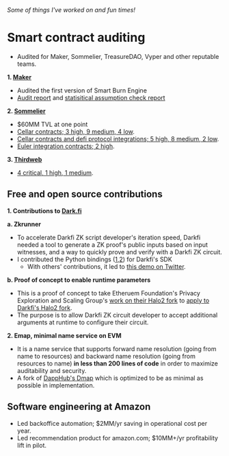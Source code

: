 _Some of things I've worked on and fun times!_

# Smart contract auditing

* Audited for Maker, Sommelier, TreasureDAO, Vyper and other reputable teams.

**1. [Maker](https://makerdao.com/en/)**

* Audited the first version of Smart Burn Engine
* [Audit report](https://0xmacro.com/library/audits/maker-1) and [statisitical assumption check report](https://0xmacro.notion.site/MakerDAO-1-TWAP-Lag-and-Arbitrage-Loss-5ee753d73d4f49dda61c4d566e99f925)
  
**2. [Sommelier](https://www.sommelier.finance/)**

* $60MM TVL at one point
* [Cellar contracts; 3 high, 9 medium, 4 low](https://0xmacro.com/library/audits/sommelier-3).
* [Cellar contracts and defi protocol integrations; 5 high, 8 medium, 2 low](https://0xmacro.com/library/audits/sommelier-4).
* [Euler integration contracts; 2 high](https://0xmacro.com/library/audits/sommelier-5).

**3. [Thirdweb](https://thirdweb.com/)**

* [4 critical, 1 high, 1 medium](https://0xmacro.com/library/audits/thirdweb-6).


## Free and open source contributions

**1. Contributions to [Dark.fi](https://dark.fi/)**

**a. Zkrunner**

* To accelerate Darkfi ZK script developer's iteration speed, Darkfi needed a tool to generate a ZK proof's public inputs based on input witnesses, and a way to quickly prove and verify with a Darkfi ZK circuit.
* I contributed the Python bindings ([1](https://github.com/darkrenaissance/darkfi/pull/178),[2](https://github.com/darkrenaissance/darkfi/pull/179)) for Darkfi's SDK
  * With others' contributions, it led to [this demo on Twitter](https://twitter.com/parazyd/status/1690776743756402688).

**b. Proof of concept to enable runtime parameters**

* This is a proof of concept to take Etheruem Foundation's Privacy Exploration and Scaling Group's [work on their Halo2 fork](https://github.com/privacy-scaling-explorations/halo2/pull/168) to [apply to Darkfi's Halo2 fork](https://github.com/parazyd/halo2/pull/2).
* The purpose is to allow Darkfi ZK circuit developer to accept additional arguments at runtime to configure their circuit.
 
**2. Emap, minimal name service on EVM**

* It is a name service that supports forward name resolution (going from name to resources) and backward name resolution (going from resources to name) **in less than 200 lines of code** in order to maximize auditability and security.
* A fork of [DappHub's Dmap](https://github.com/dapphub/dmap) which is optimized to be as minimal as possible in implementation.

## Software engineering at Amazon

- Led backoffice automation; $2MM/yr saving in operational cost per year.
- Led recommendation product for amazon.com; $10MM+/yr profitability lift in pilot.

